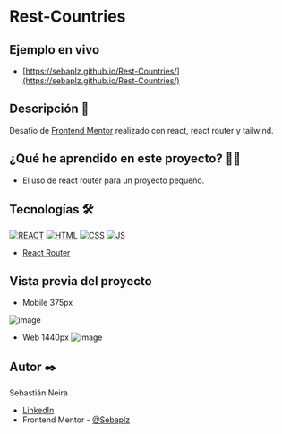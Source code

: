 # Rest-Countries

## Ejemplo en vivo
- [https://sebaplz.github.io/Rest-Countries/](https://sebaplz.github.io/Rest-Countries/)

## Descripción 📑
Desafio de [Frontend Mentor](https://www.frontendmentor.io/challenges/rest-countries-api-with-color-theme-switcher-5cacc469fec04111f7b848ca) realizado con react, react router y tailwind.

## ¿Qué he aprendido en este proyecto? 🙇🏻 
- El uso de react router para un proyecto pequeño.

## Tecnologías 🛠
[![REACT](https://img.shields.io/badge/React-20232A?style=for-the-badge&logo=react&logoColor=61DAFB)](https://es.react.dev/)
[![HTML](https://img.shields.io/badge/HTML5-E34F26?style=for-the-badge&logo=html5&logoColor=white)](https://es.wikipedia.org/wiki/HTML5)
[![CSS](https://img.shields.io/badge/CSS3-1572B6?style=for-the-badge&logo=css3&logoColor=white)](https://es.wikipedia.org/wiki/CSS)
[![JS](https://img.shields.io/badge/JavaScript-F7DF1E?style=for-the-badge&logo=javascript&logoColor=black)](https://es.wikipedia.org/wiki/JavaScript)

- [React Router](https://reactrouter.com/en/main)

## Vista previa del proyecto
- Mobile 375px

![image](https://github.com/Sebaplz/Rest-Countries/assets/51845541/8d55bf44-336f-4005-92ed-055e36a781d5)


- Web 1440px
![image](https://github.com/Sebaplz/Rest-Countries/assets/51845541/38718434-146c-4e5b-b4f2-905e8e6b28ee)



## Autor ✒️
Sebastián Neira
- [LinkedIn](https://www.linkedin.com/in/sebastian-neira/)
- Frontend Mentor - [@Sebaplz](https://www.frontendmentor.io/profile/Sebaplz)

